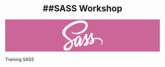 <div align="center">
<h1>##SASS Workshop</h1>
</div>

<div align="center">
    <img src="/src/img/sass-cours.png" />
</div>

<p>Training SASS</p>